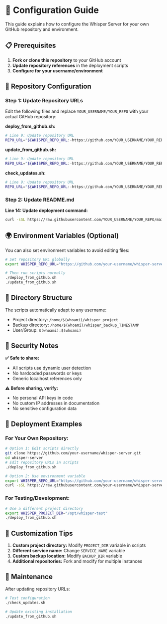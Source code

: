 # 🔧 Configuration Guide

This guide explains how to configure the Whisper Server for your own GitHub repository and environment.

## 📋 Prerequisites

1. **Fork or clone this repository** to your GitHub account
2. **Update repository references** in the deployment scripts
3. **Configure for your username/environment**

## 🔗 Repository Configuration

### Step 1: Update Repository URLs

Edit the following files and replace `YOUR_USERNAME/YOUR_REPO` with your actual GitHub repository:

**deploy_from_github.sh:**
```bash
# Line 9: Update repository URL
REPO_URL="${WHISPER_REPO_URL:-https://github.com/YOUR_USERNAME/YOUR_REPO.git}"
```

**update_from_github.sh:**
```bash
# Line 9: Update repository URL  
REPO_URL="${WHISPER_REPO_URL:-https://github.com/YOUR_USERNAME/YOUR_REPO.git}"
```

**check_updates.sh:**
```bash
# Line 9: Update repository URL
REPO_URL="${WHISPER_REPO_URL:-https://github.com/YOUR_USERNAME/YOUR_REPO.git}"
```

### Step 2: Update README.md

**Line 14: Update deployment command:**
```bash
curl -sSL https://raw.githubusercontent.com/YOUR_USERNAME/YOUR_REPO/main/deploy_from_github.sh | bash
```

## 🌍 Environment Variables (Optional)

You can also set environment variables to avoid editing files:

```bash
# Set repository URL globally
export WHISPER_REPO_URL="https://github.com/your-username/whisper-server.git"

# Then run scripts normally
./deploy_from_github.sh
./update_from_github.sh
```

## 📁 Directory Structure

The scripts automatically adapt to any username:
- Project directory: `/home/$(whoami)/whisper_project`
- Backup directory: `/home/$(whoami)/whisper_backup_TIMESTAMP`
- User/Group: `$(whoami):$(whoami)`

## 🔐 Security Notes

**✅ Safe to share:**
- All scripts use dynamic user detection
- No hardcoded passwords or keys
- Generic localhost references only

**⚠️ Before sharing, verify:**
- No personal API keys in code
- No custom IP addresses in documentation
- No sensitive configuration data

## 🚀 Deployment Examples

### For Your Own Repository:

```bash
# Option 1: Edit scripts directly
git clone https://github.com/your-username/whisper-server.git
cd whisper-server
# Edit repository URLs in scripts
./deploy_from_github.sh

# Option 2: Use environment variable
export WHISPER_REPO_URL="https://github.com/your-username/whisper-server.git"
curl -sSL https://raw.githubusercontent.com/your-username/whisper-server/main/deploy_from_github.sh | bash
```

### For Testing/Development:

```bash
# Use a different project directory
export WHISPER_PROJECT_DIR="/opt/whisper-test"
./deploy_from_github.sh
```

## 📝 Customization Tips

1. **Custom project directory:** Modify `PROJECT_DIR` variable in scripts
2. **Different service name:** Change `SERVICE_NAME` variable  
3. **Custom backup location:** Modify `BACKUP_DIR` variable
4. **Additional repositories:** Fork and modify for multiple instances

## 🔄 Maintenance

After updating repository URLs:

```bash
# Test configuration
./check_updates.sh

# Update existing installation
./update_from_github.sh
``` 